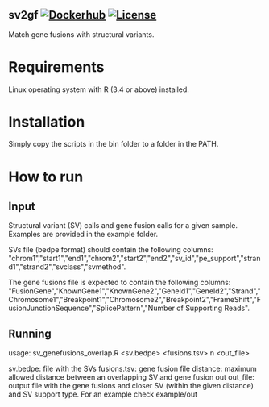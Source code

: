#
## sv2gf  [![Dockerhub](https://img.shields.io/docker/automated/jrottenberg/ffmpeg.svg)](https://hub.docker.com/r/nunofonseca/sv2gf/tags/) [![License](http://img.shields.io/badge/license-GPL%203-brightgreen.svg?style=flat)](http://www.gnu.org/licenses/gpl-3.0.html)


Match gene fusions with structural variants.

# Requirements

Linux operating system with R (3.4 or above) installed.

# Installation

Simply copy the scripts in the bin folder to a folder in the PATH.

# How to run

## Input

Structural variant (SV) calls and gene fusion calls for a given sample. Examples are provided in the example folder.

SVs file (bedpe format) should contain the following columns: "chrom1","start1","end1","chrom2","start2","end2","sv_id","pe_support","strand1","strand2","svclass","svmethod".

The gene fusions file is expected to contain the following columns: "FusionGene","KnownGene1","KnownGene2","GeneId1","GeneId2","Strand","Chromosome1","Breakpoint1","Chromosome2","Breakpoint2","FrameShift","FusionJunctionSequence","SplicePattern","Number of Supporting Reads".

## Running

usage: sv_genefusions_overlap.R <sv.bedpe> <fusions.tsv> <distance in bp>  n <out_file>

sv.bedpe: file with the SVs
fusions.tsv: gene fusion file
distance: maximum allowed distance between an overlapping SV and gene fusion
out
out_file: output file with the gene fusions and closer SV (within the given distance) and SV support type. For an example check example/out

